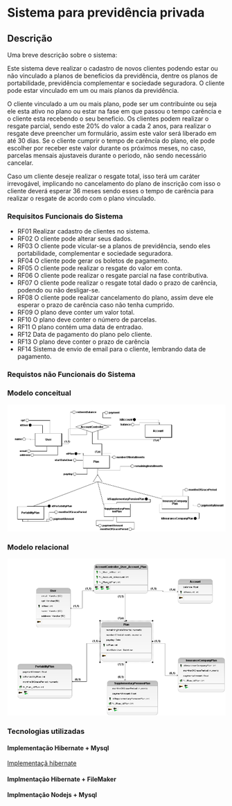 # Sistema para previdência privada


## Descrição

Uma breve descrição sobre o sistema:

Este sistema deve realizar o cadastro de novos clientes podendo estar ou não vinculado a planos de beneficios da previdência,
dentre os planos de portabilidade, previdência complementar e sociedade seguradora. O cliente pode estar vinculado em um ou mais
planos da previdência.

O cliente vinculado a um ou mais plano, pode ser um contribuinte ou seja ele esta ativo no plano ou estar na fase em que passou o tempo
carência e o cliente esta recebendo o seu beneficio.
Os clientes podem realizar o resgate parcial, sendo este 20% do valor a cada 2 anos, para realizar o resgate deve preencher um formulário,
assim este valor será liberado em até 30 dias.
Se o cliente cumprir o tempo de carência do plano, ele pode escolher por receber este valor durante os próximos meses, no caso, parcelas
mensais ajustaveis durante o periodo, não sendo necessário cancelar.

Caso um cliente deseje realizar o resgate total, isso terá um caráter irrevogável, implicando no cancelamento do plano de inscrição
com isso o cliente deverá esperar 36 meses sendo esses o tempo de carência para realizar o resgate de acordo com o plano vinculado.



### Requisitos Funcionais do Sistema

* RF01 Realizar cadastro de clientes no sistema.
* RF02 O cliente pode alterar seus dados.
* RF03 O cliente pode vicular-se a planos de previdência, sendo eles portabilidade, complementar e sociedade seguradora.
* RF04 O cliente pode gerar os boletos de pagamento.
* RF05 O cliente pode realizar o resgate do valor em conta.
* RF06 O cliente pode realizar o resgate parcial na fase contributiva.
* RF07 O cliente pode realizar o resgate total dado o prazo de carência, podendo ou não desligar-se.
* RF08 O cliente pode realizar cancelamento do plano, assim deve ele esperar o prazo de carência caso não tenha cumprido.
* RF09 O plano deve conter um valor total.
* RF10 O plano deve conter o número de parcelas.
* RF11 O plano contém uma data de entradao.
* RF12 Data de pagamento do plano pelo cliente.
* RF13 O plano deve conter o prazo de carência
* RF14 Sistema de envio de email para o cliente, lembrando data de pagamento.


### Requistos não Funcionais do Sistema




### Modelo conceitual

<img src="img/modeloConceitual.png" />

### Modelo relacional

<img src="img/modeloLogico.png" />


### Tecnologias utilizadas
#### Implementação Hibernate + Mysql

<a href="https://github.com/matheusfrancisco/prev-stock-info/tree/master/solution-hibernate-mysql">Implementaçã hibernate</a>

#### Implmentação Hibernate + FileMaker
#### Implmentação Nodejs + Mysql

